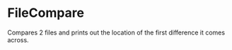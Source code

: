 # FileCompare
Compares 2 files and prints out the location of the first difference it comes across. 

